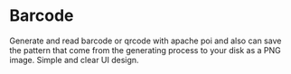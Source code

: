 # Barcode

Generate and read barcode or qrcode with apache poi and also can save the pattern that come from the generating process to your disk as a PNG image.
Simple and clear UI design.
